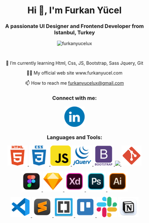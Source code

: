 <h1 align="center">Hi 👋, I'm Furkan Yücel</h1>
<h3 align="center">A passionate UI Designer and Frontend Developer from Istanbul, Turkey</h3>

<p align="center"> <img src="https://komarev.com/ghpvc/?username=furkanyucelux&label=Profile%20views&color=0e75b6&style=flat" alt="furkanyucelux" /> </p>

<p align="center"> <a href="https://twitter.com/" target="blank"><img src="https://img.shields.io/twitter/follow/?logo=twitter&style=for-the-badge" alt="" /></a> </p>

<p align="center">
 🌱 I’m currently learning Html, Css, JS, Bootstrap, Sass Jquery, Git
 </p>
<p align="center">
 👨‍💻 My official web site www.furkanyucel.com
 </p>
<p align="center">
 📫 How to reach me <a href="mailto:furkanyucelux@gmail.com">furkanyucelux@gmail.com</a>
</p>

<h3 align="center">Connect with me:</h3>
<p align="center">
<a href="https://linkedin.com/in/furkanyucel" target="blank"><img align="center" src="ikon/linkedin.png"/>      </a>
<!-- <a href="https://www.behance.net/yucelfurkan" target="blank"><img align="center" src="ikon/behance.png"/></a> -->
</p>

<h3 align="center">Languages and Tools:</h3>

<p align="center">
<a href="https://www.w3.org/html/" target="_blank" rel="noreferrer"> <img src="ikon/html_icon.png"/>      </a><a href="https://www.w3schools.com/css/" target="_blank" rel="noreferrer"><img src="ikon/css_icon.png"/>      </a><a href="https://developer.mozilla.org/en-US/docs/Web/JavaScript" target="_blank" rel="noreferrer"> <img src="ikon/javascript_icon.png"/>      </a>
<a href="https://jquery.com/" target="_blank" rel="noreferrer"> <img src="ikon/jquery_plain_icon_.png"/>      </a>
<a href="https://getbootstrap.com" target="_blank" rel="noreferrer"> <img src="ikon/bootstrap_icon.png"/> </a>     <a href="https://sass-lang.com/guide" target="_blank" rel="noreferrer"> <img src="https://sass-lang.com/assets/img/logos/logo-b6e1ef6e.svg" height="58px"/>      </a>     <a href="https://git-scm.com/" target="_blank" rel="noreferrer"> <img src="ikon/git_icon.png"/>      </a>      </p>
<p align="center">
<a href="https://www.figma.com/" target="_blank" rel="noreferrer"> <img src="ikon/figma_icon.png"/>      </a><a href="https://www.sketch.com/" target="_blank" rel="noreferrer"><img src="ikon/sketch_icon.png"/>      </a><a href="https://www.adobe.com/products/xd.html" target="_blank" rel="noreferrer"><img src="ikon/adobe_xd_icon.png"/>      </a><a href="https://www.photoshop.com/en" target="_blank" rel="noreferrer"><img src="ikon/adobe_photoshop_icon.png"/>      </a><a href="https://www.adobe.com/in/products/illustrator.html" target="_blank" rel="noreferrer"><img src="ikon/adobe_illustrator_icon.png"/></a></p>
<p align="center">
<a href="https://vscode.dev/" target="_blank" rel="noreferrer"> <img src="ikon/vscode.png"/>      </a>
<a href="https://www.sublimetext.com//" target="_blank" rel="noreferrer"> <img src="ikon/sublime.png"/>      </a>
<a href="https://brackets.io/" target="_blank" rel="noreferrer"> <img src="ikon/brackets.png"/>      </a>
<a href="https://trello.com" target="_blank" rel="noreferrer"><img src="ikon/trello_icon.png"/> </a><a href="https://slack.com" target="_blank" rel="noreferrer"><img src="ikon/slack_icon.png"/></a> <a href="https://www.notion.so/" target="_blank" rel="noreferrer"><img src="ikon/notion_icon.png"/></a></p>
